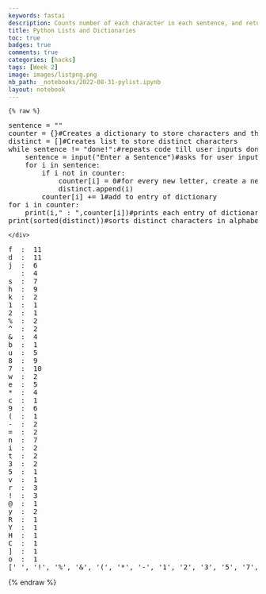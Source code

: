 ```yaml
---
keywords: fastai
description: Counts number of each character in each sentence, and returns a list of unique characters
title: Python Lists and Dictionaries
toc: true 
badges: true
comments: true
categories: [hacks]
tags: [Week 2]
image: images/listpng.png
nb_path: _notebooks/2022-08-31-pylist.ipynb
layout: notebook
---
```


<!--
#################################################
### THIS FILE WAS AUTOGENERATED! DO NOT EDIT! ###
#################################################
# file to edit: _notebooks/2022-08-31-pylist.ipynb
-->

<div class="container" id="notebook-container">
        
    {% raw %}
    
<div class="cell border-box-sizing code_cell rendered">
<div class="input">

<div class="inner_cell">
    <div class="input_area">
<div class=" highlight hl-ipython3"><pre><span></span><span class="n">sentence</span> <span class="o">=</span> <span class="s2">&quot;&quot;</span>
<span class="n">counter</span> <span class="o">=</span> <span class="p">{}</span><span class="c1">#Creates a dictionary to store characters and the number of times they show up</span>
<span class="n">distinct</span> <span class="o">=</span> <span class="p">[]</span><span class="c1">#Creates list to store distinct characters</span>
<span class="k">while</span> <span class="n">sentence</span> <span class="o">!=</span> <span class="s2">&quot;done!&quot;</span><span class="p">:</span><span class="c1">#repeats code till user inputs done</span>
    <span class="n">sentence</span> <span class="o">=</span> <span class="nb">input</span><span class="p">(</span><span class="s2">&quot;Enter a Sentence&quot;</span><span class="p">)</span><span class="c1">#asks for user input</span>
    <span class="k">for</span> <span class="n">i</span> <span class="ow">in</span> <span class="n">sentence</span><span class="p">:</span>
        <span class="k">if</span> <span class="n">i</span> <span class="ow">not</span> <span class="ow">in</span> <span class="n">counter</span><span class="p">:</span>
            <span class="n">counter</span><span class="p">[</span><span class="n">i</span><span class="p">]</span> <span class="o">=</span> <span class="mi">0</span><span class="c1">#for every new letter, create a new entry in the dictionary and add it to the distinct list</span>
            <span class="n">distinct</span><span class="o">.</span><span class="n">append</span><span class="p">(</span><span class="n">i</span><span class="p">)</span>
        <span class="n">counter</span><span class="p">[</span><span class="n">i</span><span class="p">]</span> <span class="o">+=</span> <span class="mi">1</span><span class="c1">#add to entry of dictionary</span>
<span class="k">for</span> <span class="n">i</span> <span class="ow">in</span> <span class="n">counter</span><span class="p">:</span>
    <span class="nb">print</span><span class="p">(</span><span class="n">i</span><span class="p">,</span><span class="s2">&quot; : &quot;</span><span class="p">,</span><span class="n">counter</span><span class="p">[</span><span class="n">i</span><span class="p">])</span><span class="c1">#prints each entry of dictionary</span>
<span class="nb">print</span><span class="p">(</span><span class="nb">sorted</span><span class="p">(</span><span class="n">distinct</span><span class="p">))</span><span class="c1">#sorts distinct characters in alphabetical order and prints sorted list</span>
</pre></div>

    </div>
</div>
</div>

<div class="output_wrapper">
<div class="output">

<div class="output_area">

<div class="output_subarea output_stream output_stdout output_text">
<pre>f  :  11
d  :  11
j  :  6
   :  4
s  :  7
h  :  9
k  :  2
1  :  1
2  :  1
%  :  2
^  :  2
&amp;  :  4
b  :  1
u  :  5
8  :  9
7  :  10
w  :  2
e  :  5
*  :  4
c  :  1
9  :  6
(  :  1
-  :  2
=  :  2
n  :  7
i  :  2
t  :  2
3  :  2
5  :  1
v  :  1
r  :  3
!  :  3
@  :  1
y  :  2
R  :  1
Y  :  1
H  :  1
C  :  1
]  :  1
o  :  1
[&#39; &#39;, &#39;!&#39;, &#39;%&#39;, &#39;&amp;&#39;, &#39;(&#39;, &#39;*&#39;, &#39;-&#39;, &#39;1&#39;, &#39;2&#39;, &#39;3&#39;, &#39;5&#39;, &#39;7&#39;, &#39;8&#39;, &#39;9&#39;, &#39;=&#39;, &#39;@&#39;, &#39;C&#39;, &#39;H&#39;, &#39;R&#39;, &#39;Y&#39;, &#39;]&#39;, &#39;^&#39;, &#39;b&#39;, &#39;c&#39;, &#39;d&#39;, &#39;e&#39;, &#39;f&#39;, &#39;h&#39;, &#39;i&#39;, &#39;j&#39;, &#39;k&#39;, &#39;n&#39;, &#39;o&#39;, &#39;r&#39;, &#39;s&#39;, &#39;t&#39;, &#39;u&#39;, &#39;v&#39;, &#39;w&#39;, &#39;y&#39;]
</pre>
</div>
</div>

</div>
</div>

</div>
    {% endraw %}

</div>
 

